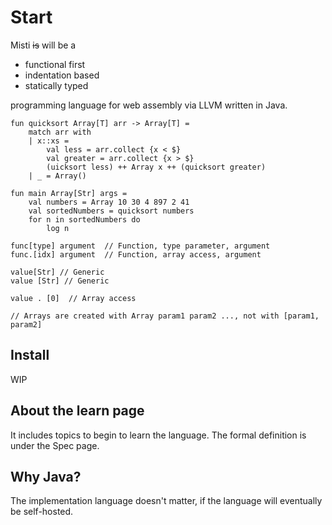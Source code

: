 # Start

Misti ~~is~~ will be a 

- functional first
- indentation based
- statically typed

programming language for web assembly via LLVM written in Java.

```misti
fun quicksort Array[T] arr -> Array[T] =
    match arr with
    | x::xs =
        val less = arr.collect {x < $}
        val greater = arr.collect {x > $}
        (uicksort less) ++ Array x ++ (quicksort greater)
    | _ = Array()

fun main Array[Str] args =
    val numbers = Array 10 30 4 897 2 41
    val sortedNumbers = quicksort numbers
    for n in sortedNumbers do
        log n
```

```misti
func[type] argument  // Function, type parameter, argument
func.[idx] argument  // Function, array access, argument

value[Str] // Generic
value [Str] // Generic

value . [0]  // Array access

// Arrays are created with Array param1 param2 ..., not with [param1, param2]
```

## Install

WIP

## About the learn page

It includes topics to begin to learn the language. The formal definition is under the
Spec page.

## Why Java?

The implementation language doesn't matter, if the language
will eventually be self-hosted.

